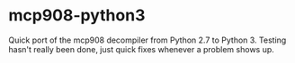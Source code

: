# mcp908-python3
Quick port of the mcp908 decompiler from Python 2.7 to Python 3. Testing hasn't really been done, just quick fixes whenever a problem shows up.
